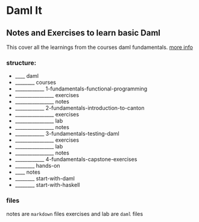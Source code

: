 # Daml It

## Notes and Exercises to learn basic Daml
This cover all the learnings from the courses daml fundamentals. [more info](https://daml.talentlms.com/catalog/index)
### structure:
- ____ daml
- ________ courses
- ____________ 1-fundamentals-functional-programming
- ________________ exercises
- ________________ notes
- ____________ 2-fundamentals-introduction-to-canton
- ________________ exercises
- ________________ lab
- ________________ notes
- ____________ 3-fundamentals-testing-daml
- ________________ exercises
- ________________ lab
- ________________ notes
- ____________ 4-fundamentals-capstone-exercises
- ________ hands-on
- ____ notes
- ________ start-with-daml
- ________ start-with-haskell

### files
notes are `markdown` files
exercises and lab are `daml` files